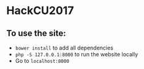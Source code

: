 # HackCU2017


## To use the site:
* `bower install` to add all dependencies
* `php -S 127.0.0.1:8000` to run the website locally
* Go to `localhost:8000`
